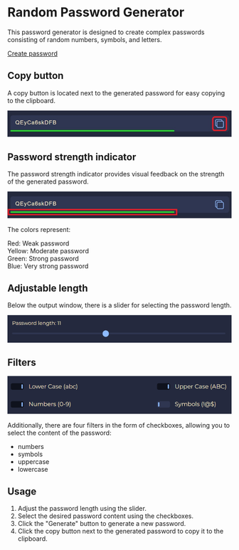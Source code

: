 # Random Password Generator

This password generator is designed to create complex passwords consisting of random numbers, symbols, and letters.

[Create password](https://denysbohdanenko.github.io/password-generator/)

## Copy button

A copy button is located next to the generated password for easy copying to the clipboard.

![Copy button](img/copy-button.jpg "Copy button")

## Password strength indicator

The password strength indicator provides visual feedback on the strength of the generated password.

![strength indicator](img/strong-bar.jpg "strength indicator")

The colors represent:

Red: Weak password  
Yellow: Moderate password  
Green: Strong password  
Blue: Very strong password

## Adjustable length

Below the output window, there is a slider for selecting the password length.

![length slider](img/length.jpg "length slider")

## Filters

![filters](img/filters.jpg "filters")

Additionally, there are four filters in the form of checkboxes, allowing you to select the content of the password:

- numbers
- symbols
- uppercase
- lowercase

## Usage

1. Adjust the password length using the slider.
2. Select the desired password content using the checkboxes.
3. Click the "Generate" button to generate a new password.
4. Click the copy button next to the generated password to copy it to the clipboard.
